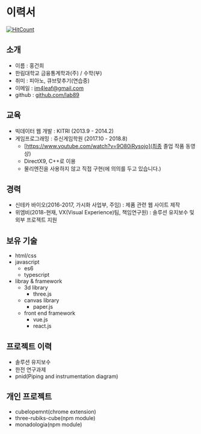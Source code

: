 # 이력서
[![HitCount](http://hits.dwyl.io/lab89/resume.svg)](http://hits.dwyl.io/lab89/resume)

## 소개
- 이름 : 홍건희
- 한림대학교 금융통계학과(주) / 수학(부)
- 취미 : 피아노, 큐브맞추기(연습중)
- 이메일 : im4leaf@gmail.com
- github : [github.com/lab89](https://github.com/lab89)

## 교육
- 빅데이터 웹 개발 : KITRI (2013.9 - 2014.2)
- 게임프로그래밍 : 쥬신게임학원 (2017.10 - 2018.8)
  - [https://www.youtube.com/watch?v=9O80iRysojo](최종 졸업 작품 동영상)
  - DirectX9, C++로 이용
  - 물리엔진을 사용하지 않고 직접 구현(에 의의를 두고 있습니다.)

## 경력
- 신테카 바이오(2016-2017, 가시화 사업부, 주임) : 제품 관련 웹 사이트 제작
- 위엠비(2018-현재, VX(Visual Experience)팀, 책임연구원) : 솔루션 유지보수 및 외부 프로젝트 지원

## 보유 기술
- html/css
- javascript
  - es6
  - typescript  
- libray & framework
  - 3d library
    - three.js
  - canvas library
    - paper.js
  - front end framework
    - vue.js
    - react.js

## 프로젝트 이력
- 솔루션 유지보수
- 한전 연구과제
- pnid(Piping and instrumentation diagram)


## 개인 프로젝트
- cubelopemnt(chrome extension)
- three-rubiks-cube(npm module)
- monadologia(npm module)

